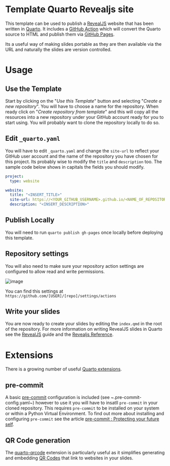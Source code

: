 # Template Quarto Revealjs site

This template can be used to publish a [RevealJS](https://revealjs.com/) website that has been written in
[Quarto](https://www.quarto.org). It includes a [GitHub Action](https://docs.github.com/en/actions) which will convert
the Quarto source to HTML and publish them via [GitHub Pages](https://pages.github.com/).

Its a useful way of making slides portable as they are then available via the URL and naturally the slides are version
controlled.


# Usage

## Use the Template

Start by clicking on the "_Use this Template_" button and selecting "_Create a new repository_". You will have to choose
a name for the repository. When ready click on "_Create repository from template_" and this will copy all the resources
into a new repository under your GitHub account ready for you to start using. You will probably want to clone the
repository locally to do so.

## Edit `_quarto.yaml`

You will have to edit `_quarto.yaml` and change the `site-url` to reflect your GitHub user account and the name of the
repository you have chosen for this project. Its probably wise to modify the `title` and `description` too. The sample
code below shows in capitals the fields you should modify.

``` yaml
project:
  type: website

website:
  title: "<INSERT_TITLE>"
  site-url: https://<YOUR_GITHUB_USERNAME>.github.io/<NAME_OF_REPOSITORY>
  description: "<INSERT_DESCRIPTION>"
```

## Publish Locally

You will need to run `quarto publish gh-pages` once locally before deploying this template.

## Repository settings

You will also need to make sure your repository action settings are configured to allow read and write permissions.

![image](https://user-images.githubusercontent.com/20887250/216280796-86028c95-76b7-418a-a3eb-e614a8ab874a.png)

You can find this settings at `https://github.com/[USER]/[repo]/settings/actions`

## Write your slides

You are now ready to create your slides by editing the `index.qmd` in the root of the repository. For more information
on writing RevealJS slides in Quarto see the [RevealJS](https://quarto.org/docs/presentations/revealjs/) guide and the
[Revealjs Reference](https://quarto.org/docs/reference/formats/presentations/revealjs.html).

# Extensions

There is a growing number of useful [Quarto extensions](https://quarto.org/docs/extensions/).

## pre-commit

A basic [pre-commit](https://pre-commit.com) configuration is included (see ~.pre-commit-config.yaml~) however to use it
you will have to insatll `pre-commit` in your cloned repository. This requires `pre-commit` to be installed on your
system or within a Python Virtual Environment. To find out more about installing and configuring `pre-commit` see the
article [pre-commit : Protecting your future self](https://rse.shef.ac.uk/blog/pre-commit/).


## QR Code generation

The [quarto-qrcode](https://github.com/jmbuhr/quarto-qrcode) extension  is particularly useful as it simplifies
generating and embedding [QR Codes](https://en.wikipedia.org/wiki/QR_code) that link to websites in your slides.
